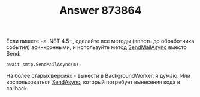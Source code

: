 ﻿---
title: "Answer 873864"
se.owner.user_id: 240512
se.owner.display_name: "MSDN.WhiteKnight"
se.owner.link: "https://ru.stackoverflow.com/users/240512/msdn-whiteknight"
se.answer_id: 873864
se.question_id: 873826
se.post_type: answer
se.score: 3
se.is_accepted: True
---
<p>Если пишете на .NET 4.5+, сделайте все методы (вплоть до обработчика события) асинхронными, и используйте метод <a href="https://msdn.microsoft.com/ru-ru/library/hh193922%28v=vs.110%29.aspx?f=255&amp;MSPPError=-2147217396" rel="nofollow noreferrer">SendMailAsync</a> вместо Send:</p>

<pre><code>await smtp.SendMailAsync(m);
</code></pre>

<p>На более старых версиях - вынести в BackgroundWorker, я думаю. Или  воспользоваться <a href="https://msdn.microsoft.com/ru-ru/library/x5x13z6h(v=vs.110).aspx" rel="nofollow noreferrer">SendAsync</a>, который потребует вынесения кода в callback.</p>
